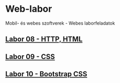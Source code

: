 # Web-labor

Mobil- és webes szoftverek - Webes laborfeladatok

## [Labor 08 - HTTP, HTML](./Labor08/)

## [Labor 09 - CSS](./Labor09/)

## [Labor 10 - Bootstrap CSS](./Labor10/)